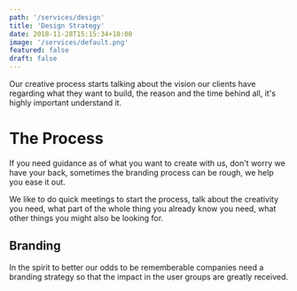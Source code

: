 ```yaml
---
path: '/services/design'
title: 'Design Strategy'
date: 2018-11-28T15:15:34+10:00
image: '/services/default.png'
featured: false
draft: false
---
```


Our creative process starts talking about the vision our clients have regarding
what they want to build, the reason and the time behind all, it's highly important
understand it.

# The Process

If you need guidance as of what you want to create with us, don't worry we have 
your back, sometimes the branding process can be rough, we help you ease it out.

We like to do quick meetings to start the process, talk about the creativity you
need, what part of the whole thing you already know you need, what other things
you might also be looking for.

## Branding

In the spirit to better our odds to be rememberable companies need a branding
strategy so that the impact in the user groups are greatly received.